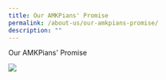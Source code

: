 ```yaml
---
title: Our AMKPians' Promise
permalink: /about-us/our-amkpians-promise/
description: ""
---
```

Our AMKPians' Promise

![](/images/About%20Us/AMKP%20Promise%20Poster-1.png)
